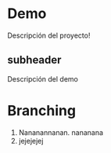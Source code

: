 # Demo

Descripción del proyecto!

## subheader

Descripción del demo


# Branching

1. Nananannanan. nananana
2. jejejejej
